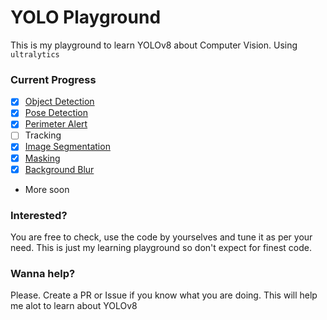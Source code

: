 # YOLO Playground
This is my playground to learn YOLOv8 about Computer Vision. Using `ultralytics`

### Current Progress
- [X] [Object Detection](https://github.com/Rahuletto/yolo/blob/main/object_detect.ipynb)
- [X] [Pose Detection](https://github.com/Rahuletto/yolo/blob/main/pose.ipynb)
- [X] [Perimeter Alert](https://github.com/Rahuletto/yolo/blob/main/perimeter.ipynb)
- [ ] Tracking
- [X] [Image Segmentation](https://github.com/Rahuletto/yolo/blob/main/segmentation.ipynb)
- [X] [Masking](https://github.com/Rahuletto/yolo/blob/main/mask.ipynb)
- [X] [Background Blur](https://github.com/Rahuletto/yolo/blob/main/blur.ipynb)
- More soon

### Interested?
You are free to check, use the code by yourselves and tune it as per your need. This is just my learning playground so don't expect for finest code.

### Wanna help?
Please. Create a PR or Issue if you know what you are doing. This will help me alot to learn about YOLOv8
